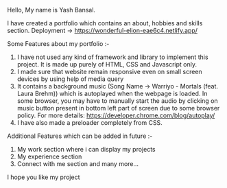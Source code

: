 Hello, 
My name is Yash Bansal.

I have created a portfolio which contains an about, hobbies and skills section.
Deployment -> https://wonderful-elion-eae6c4.netlify.app/        

Some Features about my portfolio :-
1. I have not used any kind of framework and library to implement this project. It is made up purely of HTML, CSS and Javascript only.
2. I made sure that website remain responsive even on small screen devices by using help of media query
3. It contains a background music (Song Name -> Warriyo - Mortals (feat. Laura Brehm)) which is autoplayed when the webpage is loaded. In some browser, you may have to manually start the audio by clicking on music button present in bottom left part of screen due to some browser policy. For more details: https://developer.chrome.com/blog/autoplay/
4. I have also made a preloader completely from CSS. 



Additional Features which can be added in future :-
1. My work section where i can display my projects
2. My experience section
3. Connect with me section 
and many more...

I hope you like my project

